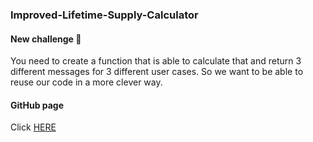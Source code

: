 ### Improved-Lifetime-Supply-Calculator
#### New challenge 🚀
You need to create a function that is able to calculate that and return 3 different messages for 3 different user cases. So we want to be able to reuse our code in a more clever way. 
#### GitHub page
Click [HERE](https://devcodepush.github.io/Improved-Lifetime-Supply-Calculator/)
